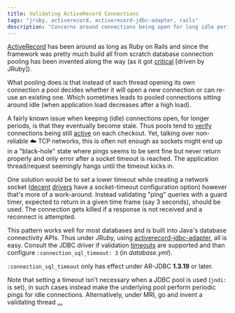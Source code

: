 ```yaml
---
title: Validating ActiveRecord Connections
tags: "jruby, activerecord, activerecord-jdbc-adapter, rails"
description: "Concerns around connections being open for long idle periods in ActiveRecord and Rails"
---
```


[ActiveRecord][1] has been around as long as Ruby on Rails and since the framework
was pretty much build all from scratch database connection pooling has been invented
along the way (as it got [critical][2] [driven by <span class="redish">JRuby</span>]).

<!--
Pooling is necessary as opening new connections is not cheapest but also since it
allows control of the database resource utilization. -->

What pooling does is that instead of each thread opening its own connection a pool
decides whether it will open a new connection or can re-use an existing one.
Which sometimes leads to pooled connections sitting around idle (when application
load decreases after a high load).

A fairly known issue when keeping (idle) connections open, for longer periods, is that they
eventually become stale.
Thus pools tend to [verify][3] connections being still [active][4] on each checkout.
Yet, talking over <span title="in terms of being controlled by a client or provider">non-reliable</span>
<span title="cloudy">:cloud:</span> TCP networks, this is often not enough as
sockets might end up in a "black-hole" state where pings seems to be sent
fine but never return properly and only error after a
<span title="usually 900 seconds/15 minutes">socket timeout is reached<span>.
The application thread/request seemingly hangs until the timeout kicks in.

One solution would be to set a lower timeout while creating a network socket ([decent][5]
[drivers][6] have a socket-timeout configuration option) however that's more of a work-around.
Instead validating "ping" queries with a guard timer, expected to return in a given
time frame (say 3 seconds), should be used. The connection gets killed if a response
is not received and a reconnect is attempted.

This pattern works well for most databases and is built into
<span title="JDBC">Java's database connectivity<span> APIs.
Thus under JRuby, using [activerecord-jdbc-adapter][9], all is easy.
Consult the JDBC driver if validation [timeouts][7] are supported and than configure
`:connection_sql_timeout: 3` (in *database.yml*).

<div class="message">
  <code>:connection_sql_timeout</code> only has effect under AR-JDBC <b>1.3.19</b> or later.
</div>

Note that setting a timeout isn't necessary when a JDBC pool is used (`jndi: ` is set),
in such cases instead make the underlying pool perform periodic pings for idle connections.
Alternatively, under MRI, go and invent a validating thread [...][8]

[1]: http://guides.rubyonrails.org/active_record_basics.html
[2]: http://guides.rubyonrails.org/2_2_release_notes.html
[3]: https://github.com/rails/rails/blob/v4.2.5/activerecord/lib/active_record/connection_adapters/abstract/connection_pool.rb#L456
[4]: https://github.com/rails/rails/blob/v4.2.5/activerecord/lib/active_record/connection_adapters/abstract_adapter.rb#L328
[5]: https://dev.mysql.com/doc/connector-j/5.1/en/connector-j-reference-configuration-properties.html
[6]: https://jdbc.postgresql.org/documentation/92/connect.html
[7]: http://docs.oracle.com/javase/7/docs/api/java/sql/Connection.html#isValid(int)
[8]: https://github.com/kares/activerecord-bogacs/commit/4924e0c32c4361b15153973e6a72495630aa0e06
[9]: https://github.com/jruby/activerecord-jdbc-adapter
